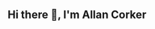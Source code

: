 ## Hi there 👋, I'm Allan Corker 

<!--
About Me
Hi again 👋 I'm a MERN Stack Developer passionate about building scalable and efficient web applications. I specialize in MongoDB, Express.js, React, and Node.js (MERN), crafting both front-end and back-end solutions that deliver seamless user experiences. I love solving complex problems, optimizing performance, and staying up-to-date with the latest web technologies. Whether it's developing RESTful APIs, working with databases, or creating dynamic UIs, I'm always up for the challenge. Check out my projects and feel free to connect! 🚀

💻 What I Do
🚀 Full-Stack Development (MERN) – Creating robust, end-to-end applications
🛠️ Android Development – Building mobile apps with Kotlin & XML
🔥 Backend Engineering – Designing RESTful APIs & server-side logic using Node.js & Flask
📊 Future Aspirations – Looking forward to diving into Data Science & Machine Learning

🌟 Notable Projects
Club Management System – A fully MERN stack solution for managing club activities
House Stabilization Services Website – A collaborative project for property services
🚧 Plus other projects, with more in development!

🎵 Hobbies & Interests
When I'm not coding, you can find me:
🎹 Playing piano | 🎧 Exploring new tech trends | 🔍 Watching content on cutting-edge technologies

📫 Connect with Me
📧 Email: abiudcorker@gmail.com
🔗 LinkedIn: www.linkedin.com/in/allan-corker
📞 WhatsApp / Phone: +254115142791
-->
